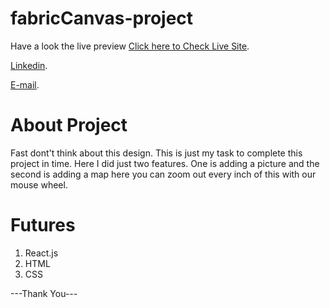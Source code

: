 # fabricCanvas-project

Have a look the live preview [Click here to Check Live Site](https://fabric-canvas-project.netlify.app/).

[Linkedin](https://www.linkedin.com/in/kongkon-biswas-a2374314a/).

[E-mail](kongkonbiswas3241@gmail.com).

# About Project
Fast dont't think about this design. This is just my task to complete this project in time. Here I did just two features. One is adding a picture and the second is adding a map here you can zoom out every inch of this with our mouse wheel.

# Futures
1. React.js
2. HTML
3. CSS

---Thank You---